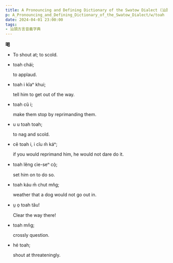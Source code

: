 ```yaml
---
title: A Pronouncing and Defining Dictionary of the Swatow Dialect (汕頭方言音義字典) / toah
p: A_Pronouncing_and_Defining_Dictionary_of_the_Swatow_Dialect/w/toah
date: 2024-04-01 23:00:00
tags: 
- 汕頭方言音義字典
---
```



**喝**
- To shout at; to scold.

- toah chái;

  to applaud.

- toah i kîaⁿ khui;

  tell him to get out of the way.

- toah cŭ i;

  make them stop by reprimanding them.

- u u toah toah;

  to nag and scold.

- cē toah i, i cĭu m̄ káⁿ;

  if you would reprimand him, he would not dare do it.

- toah lĕng cìe-seⁿ cò̤;

  set him on to do so.

- toah káu m̄ chut mn̂g;

  weather that a dog would not go out in.

- ṳ o̤ toah tău!

  Clear the way there!

- toah mn̄g;

  crossly question.

- hé toah;

  shout at threateningly.